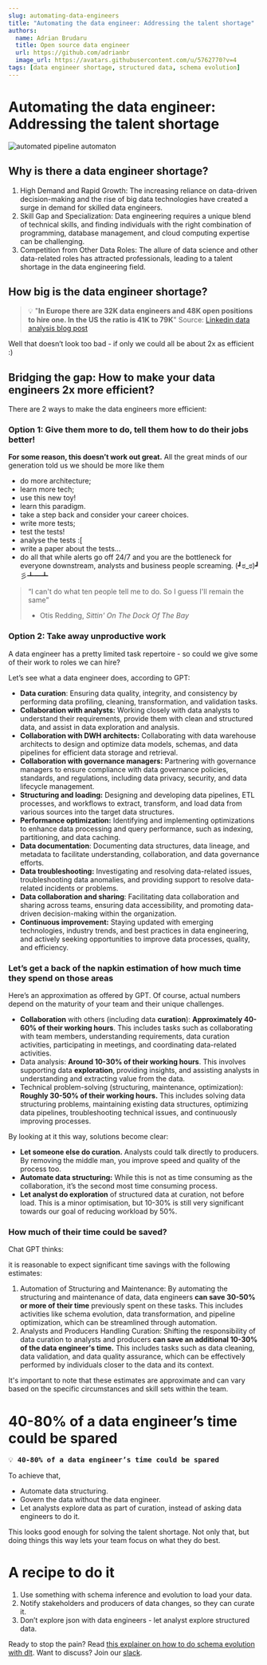 ```yaml
---
slug: automating-data-engineers
title: "Automating the data engineer: Addressing the talent shortage"
authors:
  name: Adrian Brudaru
  title: Open source data engineer
  url: https://github.com/adrianbr
  image_url: https://avatars.githubusercontent.com/u/5762770?v=4
tags: [data engineer shortage, structured data, schema evolution]
---
```


# Automating the data engineer: Addressing the talent shortage


![automated pipeline automaton](https://storage.googleapis.com/dlt-blog-images/pipeline-automaton.png)


## Why is there a data engineer shortage?

1. High Demand and Rapid Growth: The increasing reliance on data-driven decision-making and the rise of big data technologies have created a surge in demand for skilled data engineers.
2. Skill Gap and Specialization: Data engineering requires a unique blend of technical skills, and finding individuals with the right combination of programming, database management, and cloud computing expertise can be challenging.
3. Competition from Other Data Roles: The allure of data science and other data-related roles has attracted professionals, leading to a talent shortage in the data engineering field.

## How big is the data engineer shortage?


>💡 "**In Europe there are 32K data engineers and 48K open positions to hire one. In the US the ratio is 41K to 79K**"
Source: [Linkedin data analysis blog post](https://alkrusz.medium.com/look-for-data-engineers-where-no-one-is-looking-2169ffd9fc1b)



Well that doesn’t look too bad - if only we could all be about 2x as efficient :)

## Bridging the gap: How to make your data engineers 2x more efficient?

There are 2 ways to make the data engineers more efficient:

### Option 1: Give them more to do, tell them how to do their jobs better!

 **For some reason, this doesn’t work out great.** All the great minds of our generation told us we should be more like them

- do more architecture;
- learn more tech;
- use this new toy!
- learn this paradigm.
- take a step back and consider your career choices.
- write more tests;
- test the tests!
- analyse the tests :[
- write a paper about the tests...
- do all that while alerts go off 24/7 and you are the bottleneck for everyone downstream, analysts and business people screaming. (┛ಠ_ಠ)┛彡┻━┻


> “I can't do
> what ten people tell me to do.
> So I guess I'll remain the same”
>   - Otis Redding, *Sittin' On The Dock Of The Bay*



### Option 2: Take away unproductive work

A data engineer has a pretty limited task repertoire - so could we give some of their work to roles we can hire?

Let’s see what a data engineer does, according to GPT:

- **Data curation**: Ensuring data quality, integrity, and consistency by performing data profiling, cleaning, transformation, and validation tasks.
- **Collaboration with analysts:** Working closely with data analysts to understand their requirements, provide them with clean and structured data, and assist in data exploration and analysis.
- **Collaboration with DWH architects:** Collaborating with data warehouse architects to design and optimize data models, schemas, and data pipelines for efficient data storage and retrieval.
- **Collaboration with governance managers:** Partnering with governance managers to ensure compliance with data governance policies, standards, and regulations, including data privacy, security, and data lifecycle management.
- **Structuring and loading:** Designing and developing data pipelines, ETL processes, and workflows to extract, transform, and load data from various sources into the target data structures.
- **Performance optimization:** Identifying and implementing optimizations to enhance data processing and query performance, such as indexing, partitioning, and data caching.
- **Data documentation**: Documenting data structures, data lineage, and metadata to facilitate understanding, collaboration, and data governance efforts.
- **Data troubleshooting:** Investigating and resolving data-related issues, troubleshooting data anomalies, and providing support to resolve data-related incidents or problems.
- **Data collaboration and sharing**: Facilitating data collaboration and sharing across teams, ensuring data accessibility, and promoting data-driven decision-making within the organization.
- **Continuous improvement:** Staying updated with emerging technologies, industry trends, and best practices in data engineering, and actively seeking opportunities to improve data processes, quality, and efficiency.

### Let’s get a back of the napkin estimation of how much time they spend on those areas


Here’s an approximation as offered by GPT. Of course, actual numbers depend on the maturity of your team and their unique challenges.

- **Collaboration** with others (including data **curation**): **Approximately 40-60% of their working hours**. This includes tasks such as collaborating with team members, understanding requirements, data curation activities, participating in meetings, and coordinating data-related activities.
- Data analysis: **Around 10-30% of their working hours**. This involves supporting data **exploration**, providing insights, and assisting analysts in understanding and extracting value from the data.
- Technical problem-solving (structuring, maintenance, optimization): **Roughly 30-50% of their working hours.** This includes solving data structuring problems, maintaining existing data structures, optimizing data pipelines, troubleshooting technical issues, and continuously improving processes.

By looking at it this way, solutions become clear:

- **Let someone else do curation.** Analysts could talk directly to producers. By removing the middle man, you improve speed and quality of the process too.
- **Automate data structuring:** While this is not as time consuming as the collaboration, it’s the second  most time consuming process.
- **Let analyst do exploration** of structured data at curation, not before load. This is a minor optimisation, but 10-30% is still very significant towards our goal of reducing workload by 50%.

### How much of their time could be saved?

Chat GPT thinks:

it is reasonable to expect significant time savings with the following estimates:

1. Automation of Structuring and Maintenance: By automating the structuring and maintenance of data, data engineers **can save 30-50% or more of their time** previously spent on these tasks. This includes activities like schema evolution, data transformation, and pipeline optimization, which can be streamlined through automation.
2. Analysts and Producers Handling Curation: Shifting the responsibility of data curation to analysts and producers **can save an additional 10-30% of the data engineer's time.** This includes tasks such as data cleaning, data validation, and data quality assurance, which can be effectively performed by individuals closer to the data and its context.

It's important to note that these estimates are approximate and can vary based on the specific circumstances and skill sets within the team.

# 40-80% of a data engineer’s time could be spared

<pre>
💡 <b>40-80% of a data engineer’s time could be spared</b>
</pre>

To achieve that,

- Automate data structuring.
- Govern the data without the data engineer.
- Let analysts explore data as part of curation, instead of asking data engineers to do it.

This looks good enough for solving the talent shortage.
Not only that, but doing things this way lets your team focus on what they do best.

# A recipe to do it

1. Use something with schema inference and evolution to load your data.
2. Notify stakeholders and producers of data changes, so they can curate it.
3. Don’t explore json with data engineers - let analyst explore structured data.

Ready to stop the pain? Read [this explainer on how to do schema evolution with dlt](https://dlthub.com/docs/blog/schema-evolution).
Want to discuss? Join our [slack](https://dlthub.com/community).